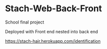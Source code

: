 # Stach-Web-Back-Front

School final project

Deployed with Front end nested into back end


https://stach-hair.herokuapp.com/identification
